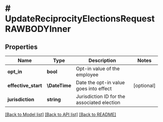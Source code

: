 # # UpdateReciprocityElectionsRequestRAWBODYInner

## Properties

Name | Type | Description | Notes
------------ | ------------- | ------------- | -------------
**opt_in** | **bool** | Opt-in value of the employee |
**effective_start** | **\DateTime** | Date the opt-in value goes into effect | [optional]
**jurisdiction** | **string** | Jurisdiction ID for the associated election |

[[Back to Model list]](../../README.md#models) [[Back to API list]](../../README.md#endpoints) [[Back to README]](../../README.md)
